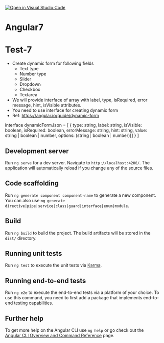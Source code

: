 [![Open in Visual Studio Code](https://classroom.github.com/assets/open-in-vscode-2e0aaae1b6195c2367325f4f02e2d04e9abb55f0b24a779b69b11b9e10269abc.svg)](https://classroom.github.com/online_ide?assignment_repo_id=17777274&assignment_repo_type=AssignmentRepo)
# Angular7

# Test-7
- Create dynamic form for following fields
  - Text type
  - Number type
  - Slider
  - Dropdown
  - Checkbox  
  - Textarea
- We will provide interface of array with label, type, isRequired, error message, hint, isVisible attributes.
- You need to use interface for creating dynamic form
- Ref: https://angular.io/guide/dynamic-form

interface dynamicFormJson = [
    {
      type: string,
      label: string,
      isVisible: boolean,
      isRequired: boolean,
      errorMessage: string,
      hint: string,
      value: string | boolean | number,
      options: (string | boolean | number)[]
    }
]

## Development server

Run `ng serve` for a dev server. Navigate to `http://localhost:4200/`. The application will automatically reload if you change any of the source files.

## Code scaffolding

Run `ng generate component component-name` to generate a new component. You can also use `ng generate directive|pipe|service|class|guard|interface|enum|module`.

## Build

Run `ng build` to build the project. The build artifacts will be stored in the `dist/` directory.

## Running unit tests

Run `ng test` to execute the unit tests via [Karma](https://karma-runner.github.io).

## Running end-to-end tests

Run `ng e2e` to execute the end-to-end tests via a platform of your choice. To use this command, you need to first add a package that implements end-to-end testing capabilities.

## Further help

To get more help on the Angular CLI use `ng help` or go check out the [Angular CLI Overview and Command Reference](https://angular.io/cli) page.
